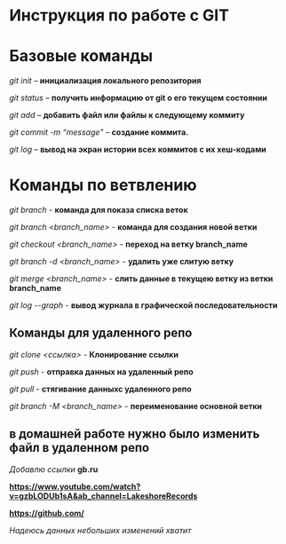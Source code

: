 # Инструкция по работе с GIT

# Базовые команды

*git init* – **инициализация локального репозитория**

*git status* – **получить информацию от git о его текущем состоянии**

*git add* – **добавить файл или файлы к следующему коммиту**

*git commit -m “message”* – **создание коммита.**

*git log* – **вывод на экран истории всех коммитов с их хеш-кодами**


# Команды по ветвлению

*git branch* - **команда для показа списка веток**

*git branch <branch_name>* - **команда для создания новой ветки**

*git checkout <branch_name>* - **переход на ветку branch_name**

*git branch -d <branch_name>* - **удалить уже слитую ветку**

*git merge <branch_name>* - **слить данные в текущею ветку из ветки branch_name**

*git log --graph* - **вывод журнала в графической последовательности**

## Команды для  удаленного репо

*git clone  <ссылка>* - **Клонирование  ссылки**
  
*git push* - **отправка данных на удаленный репо**

*git  pull* - **стягивание  данныхс удаленного репо**

*git branch -M <branch_name>*  - **переименование основной ветки**

##   в домашней работе  нужно  было изменить  файл в удаленном репо 

*Добавлю ссылки*
**gb.ru**
 
 **https://www.youtube.com/watch?v=gzbLODUb1sA&ab_channel=LakeshoreRecords**

 **https://github.com/**
 
 *Надеюсь  данных  небольших изменений  хватит*



